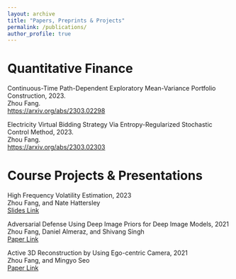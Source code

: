 ```yaml
---
layout: archive
title: "Papers, Preprints & Projects"
permalink: /publications/
author_profile: true
---
```


Quantitative Finance
======

<a style="text-decoration: none;">Continuous-Time Path-Dependent Exploratory Mean-Variance Portfolio Construction</a>, 2023.<br />Zhou Fang.<br /> <a href="https://arxiv.org/abs/2303.02298">https://arxiv.org/abs/2303.02298</a>

<a style="text-decoration: none;">Electricity Virtual Bidding Strategy Via Entropy-Regularized Stochastic Control Method</a>, 2023.<br />Zhou Fang.<br /> <a href = "https://arxiv.org/abs/2303.02303"> https://arxiv.org/abs/2303.02303 </a>

Course Projects & Presentations
======
<a style="text-decoration: none;">High Frequency Volatility Estimation</a>, 2023<br /> Zhou Fang, and Nate Hattersley <br /> <a href="https://Zhou-spec.github.io/files/Nonparametric_Method_for_Volatility_Estimation.pdf"> Slides Link </a>

<a style="text-decoration: none;">Adversarial Defense Using Deep Image Priors for Deep Image Models</a>, 2021<br /> Zhou Fang, Daniel Almeraz, and Shivang Singh<br /> <a href="https://Zhou-spec.github.io/files/DiPDefense-Framework.pdf"> Paper Link </a> 

<a style="text-decoration: none;">Active 3D Reconstruction by Using Ego-centric Camera</a>, 2021<br /> Zhou Fang, and Mingyo Seo <br /> <a href="https://Zhou-spec.github.io/files/EE381V_mseo_zfang.pdf"> Paper Link </a>

